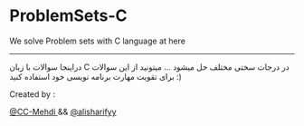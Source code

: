 # ProblemSets-C
We solve Problem sets with C language at here


------------------------------------------------------------------------------------------------------

دراینجا سوالات با زبان C در درجات سختی مختلف حل میشود ... میتونید از این سوالات برای تقویت مهارت برنامه نویسی خود استفاده کنید :)

Created by : 

<a href="https://github.com/cc-Mehdi"> @CC-Mehdi </a> && <a href="https://github.com/alisharifyy"> @alisharifyy </a> 
